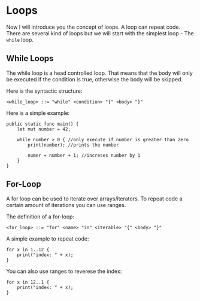# Loops

Now I will introduce you the concept of loops. A loop can repeat code. There are several kind of loops but we will start with the simplest loop - The `while` loop.

## While Loops

The while loop is a head controlled loop. That means that the body will only be executed if the condition is true, otherwise the body will be skipped.

Here is the syntactic structure:
```ebnf
<while_loop> ::= "while" <condition> "{" <body> "}"
```

Here is a simple example:
```back
public static func main() {
    let mut number = 42;

    while number > 0 { //only execute if number is greater than zero
        print(number); //prints the number

        numer = number + 1; //increses number by 1
    }
}
```

## For-Loop

A for loop can be used to iterate over arrays/iterators. To repeat code a certain amount of iterations you can use ranges. 

The definition of a for-loop:

```ebnf
<for_loop> ::= "for" <name> "in" <iterable> "{" <body> "}"
```

A simple example to repeat code:

```back
for x in 1..12 {
    print("index: " + x);
}
```

You can also use ranges to reverese the index:

```back
for x in 12..1 {
    print("index: " + x);
}
```